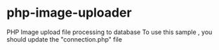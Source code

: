 # php-image-uploader
PHP Image upload file processing to database
To use this sample , you should update the "connection.php" file 
